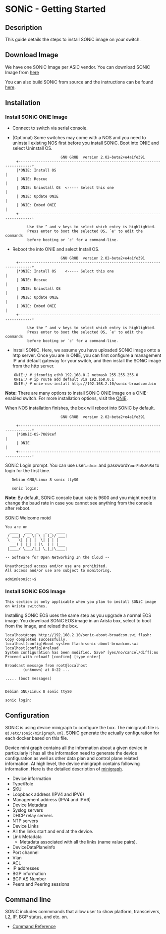 # SONiC - Getting Started

## Description
This guide details the steps to install SONiC image on your switch. 

## Download Image

We have one SONiC Image per ASIC vendor. You can download SONiC Image from [here](https://github.com/Azure/SONiC/wiki/Supported-Devices-and-Platforms)

You can also build SONiC from source and the instructions can be found [here](https://github.com/Azure/sonic-buildimage).

## Installation

### Install SONiC ONIE Image


- Connect to switch via serial console.

- (Optional) Some switches may come with a NOS and you need to uninstall existing NOS first before you install SONiC. Boot into ONIE and select Uninstall OS.

```
                         GNU GRUB  version 2.02~beta2+e4a1fe391
     +----------------------------------------------------------------------------+
     |*ONIE: Install OS                                                           | 
     | ONIE: Rescue                                                               |
     | ONIE: Uninstall OS  <----- Select this one                                 |
     | ONIE: Update ONIE                                                          |
     | ONIE: Embed ONIE                                                           |
     +----------------------------------------------------------------------------+

          Use the ^ and v keys to select which entry is highlighted.          
          Press enter to boot the selected OS, `e' to edit the commands       
          before booting or `c' for a command-line.                           
```


- Reboot the into ONIE and select Install OS.

```
                         GNU GRUB  version 2.02~beta2+e4a1fe391
     +----------------------------------------------------------------------------+
     |*ONIE: Install OS    <----- Select this one                                 | 
     | ONIE: Rescue                                                               |
     | ONIE: Uninstall OS                                                         |
     | ONIE: Update ONIE                                                          |
     | ONIE: Embed ONIE                                                           |
     +----------------------------------------------------------------------------+

          Use the ^ and v keys to select which entry is highlighted.          
          Press enter to boot the selected OS, `e' to edit the commands       
          before booting or `c' for a command-line.                           
```

- Install SONiC. Here, we assume you have uploaded SONiC image onto a http server. Once you are in ONIE, you can first configure a management IP and default gateway for your switch, and then install the SONiC image from the http server. 

```
    ONIE:/ # ifconfig eth0 192.168.0.2 netmask 255.255.255.0
    ONIE:/ # ip route add default via 192.168.0.1
    ONIE:/ # onie-nos-install http://192.168.2.10/sonic-broadcom.bin
```

  **Note:** There are many options to install SONiC ONIE image on a ONIE-enabled switch. For more installation options, visit the [ONIE](https://github.com/opencomputeproject/onie/wiki/Quick-Start-Guide).

When NOS installation finishes, the box will reboot into SONiC by default.

```
                         GNU GRUB  version 2.02~beta2+e4a1fe391

     +----------------------------------------------------------------------------+
     |*SONiC-OS-7069cef                                                           | 
     | ONIE                                                                       | 
     +----------------------------------------------------------------------------+
 ```

SONiC Login prompt. You can use user:```admin``` and password```YourPaSsWoRd``` to login for the first time.

 ```
    Debian GNU/Linux 8 sonic ttyS0

    sonic login: 
 ```

  **Note**: By default, SONiC console baud rate is 9600 and you might need to change the baud rate in case you cannot see anything from the console after reboot.

SONiC Welcome motd

```
You are on
  ____   ___  _   _ _  ____
 / ___| / _ \| \ | (_)/ ___|
 \___ \| | | |  \| | | |
  ___) | |_| | |\  | | |___
 |____/ \___/|_| \_|_|\____|

-- Software for Open Networking In the Cloud --

Unauthorized access and/or use are prohibited.
All access and/or use are subject to monitoring.

admin@sonic:~$ 
```

### Install SONiC EOS Image

    This section is only applicable when you plan to install SONiC image on Arista switches.

Installing SONiC EOS uses the same step as you upgrade a normal EOS image. You download SONiC EOS image in an Arista box, select to boot from the image, and reload the box. 

```
localhost#copy http://192.168.2.10/sonic-aboot-broadcom.swi flash: 
Copy completed successfully.                                                    
localhost(config)#boot system flash:sonic-aboot-broadcom.swi  
localhost(config)#reload 
System configuration has been modified. Save? [yes/no/cancel/diff]:no 
Proceed with reload? [confirm] [type enter] 
 
Broadcast message from root@localhost 
        (unknown) at 8:22 ... 

..... (boot messages)

 
Debian GNU/Linux 8 sonic ttyS0 
 
sonic login:
```

## Configuration

SONiC is using device minigraph to configure the box. The minigraph file is at ```/etc/sonic/minigraph.xml```. SONiC generate the actually configuration for each docker based on this file. 

Device mini graph contains all the information about a given device in particularly it has all the information need to generate the device configuration as well as other data plan and control plane related information. At high level, the device minigraph contains following information. Here is the detailed description of [minigraph](minigraph.md).

-	Device information
  - Type/Role
  - SKU
  - Loopback address (IPV4 and IPV6)
  - Management address (IPV4 and IPV6)
-	Device Metadata 
  - Syslog servers
  - DHCP relay servers
  - NTP servers
-	Device Links
  - All the links start and end at the device.
  - Link Metadata 
     - Metadata associated with all the links (name value pairs).
-	DeviceDataPlaneInfo
  - Port channel
  - Vlan
  - ACL
  - IP addresses
-	BGP information 
  - BGP AS Number
  - Peers and Peering sessions 

## Command line

SONiC includes commmands that allow user to show platform, transceivers, L2, IP, BGP status, and etc. on.

- [Command Reference](commands.md)

